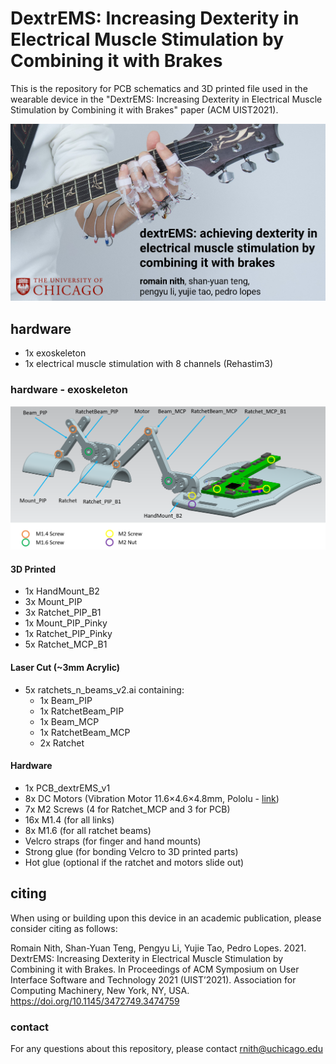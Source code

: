 # DextrEMS: Increasing Dexterity in Electrical Muscle Stimulation by Combining it with Brakes

This is the repository for PCB schematics and 3D printed file used in the wearable device in the "DextrEMS: Increasing Dexterity in Electrical Muscle Stimulation by Combining it with Brakes" paper (ACM UIST2021).

![dextrems_thumbnail](./images/dextrEMS_thumbnail.png)

## hardware

- 1x exoskeleton
- 1x electrical muscle stimulation with 8 channels (Rehastim3)

### hardware - exoskeleton

![hardware_assembly](./images/hardware_assembly.png)

#### 3D Printed

- 1x HandMount_B2
- 3x Mount_PIP
- 3x Ratchet_PIP_B1
- 1x Mount_PIP_Pinky
- 1x Ratchet_PIP_Pinky
- 5x Ratchet_MCP_B1

#### Laser Cut (~3mm Acrylic)

- 5x ratchets_n_beams_v2.ai containing:
  - 1x Beam_PIP
  - 1x RatchetBeam_PIP
  - 1x Beam_MCP
  - 1x RatchetBeam_MCP
  - 2x Ratchet

#### Hardware

- 1x PCB_dextrEMS_v1
- 8x DC Motors (Vibration Motor 11.6×4.6×4.8mm, Pololu - [link](https://www.pololu.com/product/2265))
- 7x M2 Screws (4 for Ratchet_MCP and 3 for PCB)
- 16x M1.4 (for all links)
- 8x M1.6 (for all ratchet beams)
- Velcro straps (for finger and hand mounts)
- Strong glue (for bonding Velcro to 3D printed parts)
- Hot glue (optional if the ratchet and motors slide out)

## citing

When using or building upon this device in an academic publication, please consider citing as follows:

Romain Nith, Shan-Yuan Teng, Pengyu Li, Yujie Tao, Pedro Lopes. 2021. DextrEMS: Increasing Dexterity in Electrical Muscle Stimulation by Combining it with Brakes. In Proceedings of ACM Symposium on User Interface Software and Technology 2021 (UIST’2021). Association for Computing Machinery, New York, NY, USA. https://doi.org/10.1145/3472749.3474759

### contact

For any questions about this repository, please contact rnith@uchicago.edu


